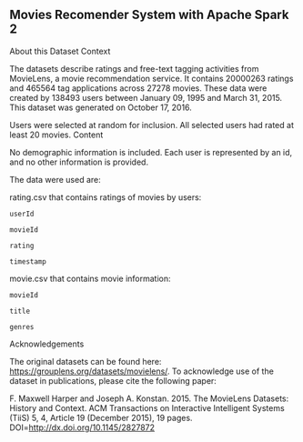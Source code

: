 ## Movies Recomender System with Apache Spark 2

About this Dataset
Context

The datasets describe ratings and free-text tagging activities from MovieLens, a movie recommendation service. It contains 20000263 ratings and 465564 tag applications across 27278 movies. These data were created by 138493 users between January 09, 1995 and March 31, 2015. This dataset was generated on October 17, 2016.

Users were selected at random for inclusion. All selected users had rated at least 20 movies.
Content

No demographic information is included. Each user is represented by an id, and no other information is provided.

The data were used are:


rating.csv that contains ratings of movies by users:

    userId

    movieId

    rating

    timestamp

movie.csv that contains movie information:

    movieId

    title

    genres
    


Acknowledgements

The original datasets can be found here: https://grouplens.org/datasets/movielens/. To acknowledge use of the dataset in publications, please cite the following paper:

F. Maxwell Harper and Joseph A. Konstan. 2015. The MovieLens Datasets: History and Context. ACM Transactions on Interactive Intelligent Systems (TiiS) 5, 4, Article 19 (December 2015), 19 pages. DOI=http://dx.doi.org/10.1145/2827872
